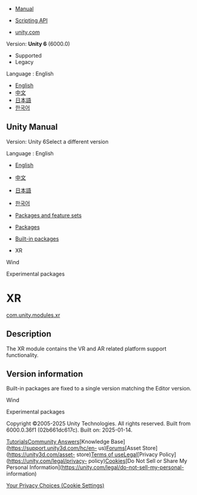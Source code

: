 [](https://docs.unity3d.com)

  * [Manual](../Manual/index.html)
  * [Scripting API](../ScriptReference/index.html)

  * [unity.com](https://unity.com/)

Version: **Unity 6** (6000.0)

  * Supported
  * Legacy

Language : English

  * [English](/Manual/com.unity.modules.xr.html)
  * [中文](/cn/current/Manual/com.unity.modules.xr.html)
  * [日本語](/ja/current/Manual/com.unity.modules.xr.html)
  * [한국어](/kr/current/Manual/com.unity.modules.xr.html)

[](https://docs.unity3d.com)

## Unity Manual

Version: Unity 6Select a different version

Language : English

  * [English](/Manual/com.unity.modules.xr.html)
  * [中文](/cn/current/Manual/com.unity.modules.xr.html)
  * [日本語](/ja/current/Manual/com.unity.modules.xr.html)
  * [한국어](/kr/current/Manual/com.unity.modules.xr.html)

  * [Packages and feature sets](PackagesList.html)
  * [Packages](Packages-all.html)
  * [Built-in packages](pack-build.html)
  * XR 

[](com.unity.modules.wind.html)

Wind

[](pack-exp.html)

Experimental packages

# XR

[com.unity.modules.xr](https://docs.unity3d.com/6000.0/Documentation/ScriptReference/UnityEngine.XRModule.html)

## Description

The XR module contains the VR and AR related platform support functionality.

## Version information

Built-in packages are fixed to a single version matching the Editor version.

[](com.unity.modules.wind.html)

Wind

[](pack-exp.html)

Experimental packages

Copyright ©2005-2025 Unity Technologies. All rights reserved. Built from
6000.0.36f1 (02b661dc617c). Built on: 2025-01-14.

[Tutorials](https://learn.unity.com/)[Community
Answers](https://answers.unity3d.com)[Knowledge
Base](https://support.unity3d.com/hc/en-
us)[Forums](https://forum.unity3d.com)[Asset Store](https://unity3d.com/asset-
store)[Terms of
use](https://docs.unity3d.com/Manual/TermsOfUse.html)[Legal](https://unity.com/legal)[Privacy
Policy](https://unity.com/legal/privacy-
policy)[Cookies](https://unity.com/legal/cookie-policy)[Do Not Sell or Share
My Personal Information](https://unity.com/legal/do-not-sell-my-personal-
information)

[Your Privacy Choices (Cookie Settings)](javascript:void\(0\);)

